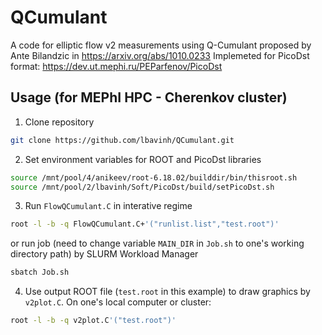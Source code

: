 # QCumulant
A code for elliptic flow v2 measurements using Q-Cumulant proposed by Ante Bilandzic in https://arxiv.org/abs/1010.0233
Implemeted for PicoDst format: https://dev.ut.mephi.ru/PEParfenov/PicoDst
## Usage (for MEPhI HPC - Cherenkov cluster)
1. Clone repository
```bash
git clone https://github.com/lbavinh/QCumulant.git
```
2. Set environment variables for ROOT and PicoDst libraries
```bash
source /mnt/pool/4/anikeev/root-6.18.02/builddir/bin/thisroot.sh
source /mnt/pool/2/lbavinh/Soft/PicoDst/build/setPicoDst.sh
```
3. Run `FlowQCumulant.C` in interative regime
```bash
root -l -b -q FlowQCumulant.C+'("runlist.list","test.root")'
```
or run job (need to change variable `MAIN_DIR` in `Job.sh` to one's working directory path) by SLURM Workload Manager
```bash
sbatch Job.sh
```
4. Use output ROOT file (`test.root` in this example) to draw graphics by `v2plot.C`. On one's local computer or cluster:
```bash
root -l -b -q v2plot.C'("test.root")'
```

